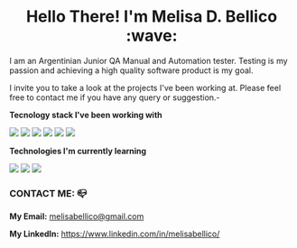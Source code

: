 <h1 align=Center> Hello There! I'm Melisa D. Bellico :wave: </h1> 

I am an Argentinian Junior QA Manual and Automation tester. 
Testing is my passion and achieving a high quality software product is my goal.

I invite you to take a look at the projects I've been working at.
Please feel free to contact me if you have any query or suggestion.-

**Tecnology stack I've been working with**

<img src="https://img.shields.io/badge/-HTML-brightgreen"> <img src="https://img.shields.io/badge/-CSS-brightgreen"> <img src="https://img.shields.io/badge/-JavaScript-brightgreen">
<img src="https://img.shields.io/badge/-Node.Js-orange"> 
<img src="https://img.shields.io/badge/-Jest-red"> 
<img src="https://img.shields.io/badge/-WebDriver%20IO-blue">

**Technologies I'm currently learning**

<img src="https://img.shields.io/badge/-Selenium-blueviolet"> <img src="https://img.shields.io/badge/-MySQL-blueviolet"> <img src="https://img.shields.io/badge/-Java-blueviolet">

### CONTACT ME: :mailbox_closed:

**My Email:** melisabellico@gmail.com

**My LinkedIn:** https://www.linkedin.com/in/melisabellico/
